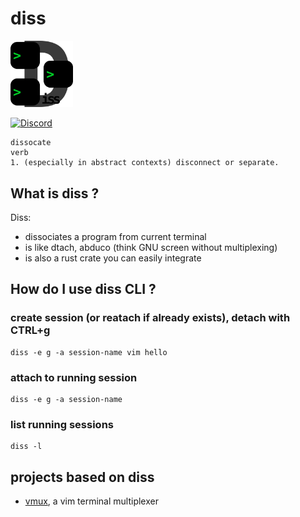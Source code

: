 # diss

<img src=diss.png width=100>

[![Discord](https://img.shields.io/badge/discord--blue?logo=discord)](https://discord.gg/F684Y8rYwZ)


```
dissocate
verb
1. (especially in abstract contexts) disconnect or separate.
```

## What is diss ?

Diss:

- dissociates a program from current terminal
- is like dtach, abduco (think GNU screen without multiplexing)
- is also a rust crate you can easily integrate

## How do I use diss CLI ?

### create session (or reatach if already exists), detach with CTRL+g

```
diss -e g -a session-name vim hello
```

### attach to running session

```
diss -e g -a session-name
```

### list running sessions

```
diss -l
```

## projects based on diss

- [vmux](https://github.com/yazgoo/vmux), a vim terminal multiplexer
